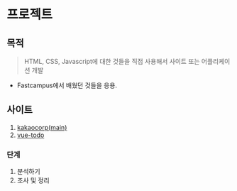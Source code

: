 # 프로젝트

## 목적
> HTML, CSS, Javascript에 대한 것들을 직접 사용해서 사이트 또는 어플리케이션 개발
  - Fastcampus에서 배웠던 것들을 응용.
  
## 사이트
1. [kakaocorp(main)](https://uchang7194.github.io/project/kakaocorp/)
2. [vue-todo](https://uchang7194.github.io/project/vue-todo/)

### 단계
1. 분석하기
2. 조사 및 정리

